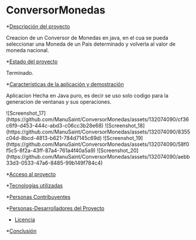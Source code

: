 # ConversorMonedas

*[Descripción del proyecto](#descripción-del-proyecto)
<p align= "left">Creacion de un Conversor de Monedas en java, en el cua se pueda seleccionar una Moneda de un Pais determinado y volverla al valor de moneda nacional.</p>


*[Estado del proyecto](#Estado-del-proyecto)
<p align= "left"> Terminado. </p>

*[Características de la aplicación y demostración](#Características-de-la-aplicación-y-demostración)
<p align ="left">Aplicacion Hecha en Java puro, es decir se uso solo codigo para la generacion de ventanas y sus operaciones.</p>
![Screenshot_17](https://github.com/ManuSaint/ConversorMonedas/assets/132074090/cf36c6f9-d453-444c-abd3-c06cc3b28e68)
![Screenshot_18](https://github.com/ManuSaint/ConversorMonedas/assets/132074090/8355c04d-8bcd-4813-b621-784d7145c69d)
![Screenshot_19](https://github.com/ManuSaint/ConversorMonedas/assets/132074090/58f0f5c5-8f2a-43ff-87a4-761a4f40a5a9)
![Screenshot_20](https://github.com/ManuSaint/ConversorMonedas/assets/132074090/aebb33d3-0533-47a6-8485-99b149f784c4)






*[Acceso al proyecto](#acceso-proyecto)

*[Tecnologías utilizadas](#tecnologías-utilizadas)

*[Personas Contribuyentes](#personas-contribuyentes)

*[Personas-Desarrolladores del Proyecto](#personas-desarrolladores)

* [Licencia](#licencia)

*[Conclusión](#conclusión)
